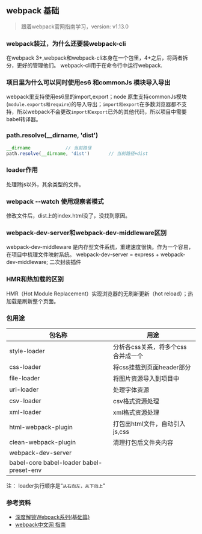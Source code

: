 ## webpack 基础
> 跟着webpack官网指南学习，version: v1.13.0

### webpack装过，为什么还要装webpack-cli

在webpack 3+,webpack和webpack-cli本身在一个包里，4+之后，将两者拆分，更好的管理他们。
webpack-cli用于在命令行中运行webpack.


### 项目里为什么可以同时使用es6 和commonJs 模块导入导出

webpack里支持使用es6里的import,export；node 原生支持commonJs模块(`module.exports和require`)的导入导出；`import和export`在多数浏览器都不支持，所以webpack不会更改`import和export`已外的其他代码，所以项目中需要babel转译器。

### path.resolve(__dirname, 'dist')

```js
__dirname             // 当前路径
path.resolve(__dirname, 'dist')       // 当前路径+dist
```

### loader作用
处理除js以外，其余类型的文件。
 
### webpack --watch 使用观察者模式

修改文件后，dist上的index.html没了，没找到原因。


### webpack-dev-server和webpack-dev-middleware区别
webpack-dev-middleware 是内存型文件系统，重建速度很快。作为一个容易，在项目中梳理文件映射系统。
webpack-dev-server = express + webpack-dev-middleware; 二次封装插件

### HMR和热加载的区别
HMR（Hot Module Replacement）实现浏览器的无刷新更新（hot reload）；热加载是刷新整个页面。

### 包用途
|包名称|用途|
|--|--|
| style-loader| 分析各css关系，将多个css合并成一个 |
| css-loader | 将css挂载到页面header部分 |
| file-loader | 将图片资源导入到项目中 |
| url-loader |  处理字体资源 |
| csv-loader| csv格式资源处理|
| xml-loader | xml格式资源处理 |
| html-webpack-plugin | 打包出html文件，自动引入js,css |
| clean-webpack-plugin | 清理打包后文件夹内容 |
| webpack-dev-server ||
| babel-core babel-loader babel-preset-env ||


注：
loader执行顺序是“`从右向左，从下向上`” 


### 参考资料
- [深度解锁Webpack系列(基础篇)](https://juejin.im/post/5e5c65fc6fb9a07cd00d8838)
- [webpack中文网 指南](https://www.webpackjs.com/guides/)
